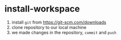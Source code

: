# install-workspace

1. install `git` from https://git-scm.com/downloads
2. clone repository to our local machine
3. we made changes in the repository, `commit` and `push`
